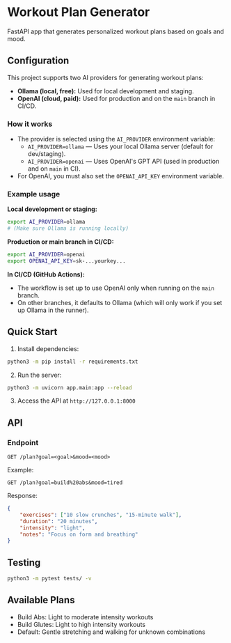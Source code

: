 # Workout Plan Generator

FastAPI app that generates personalized workout plans based on goals and mood.

## Configuration

This project supports two AI providers for generating workout plans:

- **Ollama (local, free):** Used for local development and staging.
- **OpenAI (cloud, paid):** Used for production and on the `main` branch in CI/CD.

### How it works

- The provider is selected using the `AI_PROVIDER` environment variable:
  - `AI_PROVIDER=ollama` — Uses your local Ollama server (default for dev/staging).
  - `AI_PROVIDER=openai` — Uses OpenAI's GPT API (used in production and on `main` in CI).
- For OpenAI, you must also set the `OPENAI_API_KEY` environment variable.

### Example usage

**Local development or staging:**
```bash
export AI_PROVIDER=ollama
# (Make sure Ollama is running locally)
```

**Production or main branch in CI/CD:**
```bash
export AI_PROVIDER=openai
export OPENAI_API_KEY=sk-...yourkey...
```

**In CI/CD (GitHub Actions):**
- The workflow is set up to use OpenAI only when running on the `main` branch.
- On other branches, it defaults to Ollama (which will only work if you set up Ollama in the runner).

## Quick Start

1. Install dependencies:
```bash
python3 -m pip install -r requirements.txt
```

2. Run the server:
```bash
python3 -m uvicorn app.main:app --reload
```

3. Access the API at `http://127.0.0.1:8000`

## API

### Endpoint
```
GET /plan?goal=<goal>&mood=<mood>
```

Example:
```
GET /plan?goal=build%20abs&mood=tired
```

Response:
```json
{
    "exercises": ["10 slow crunches", "15-minute walk"],
    "duration": "20 minutes",
    "intensity": "light",
    "notes": "Focus on form and breathing"
}
```

## Testing
```bash
python3 -m pytest tests/ -v
```

## Available Plans
- Build Abs: Light to moderate intensity workouts
- Build Glutes: Light to high intensity workouts
- Default: Gentle stretching and walking for unknown combinations